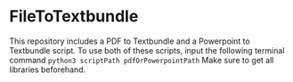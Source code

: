 # FileToTextbundle

This repository includes a PDF to Textbundle and a Powerpoint to Textbundle script. To use both of these scripts, input the following terminal command 
```python3 scriptPath pdfOrPowerpointPath```
Make sure to get all libraries beforehand.

